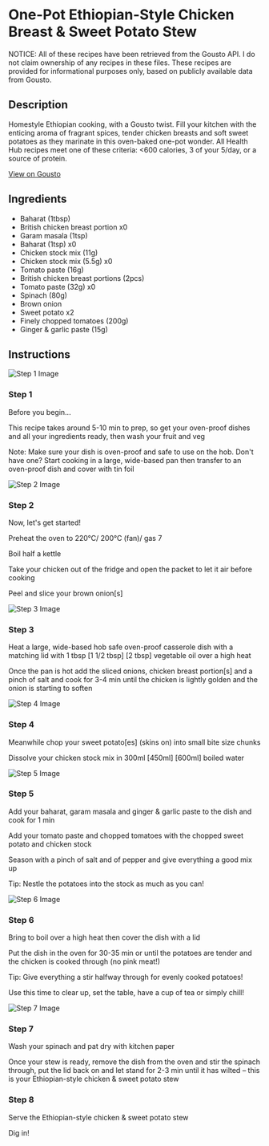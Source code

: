# One-Pot Ethiopian-Style Chicken Breast & Sweet Potato Stew

NOTICE: All of these recipes have been retrieved from the Gousto API. I do not claim ownership of any recipes in these files. These recipes are provided for informational purposes only, based on publicly available data from Gousto.

## Description

Homestyle Ethiopian cooking, with a Gousto twist. Fill your kitchen with the enticing aroma of fragrant spices, tender chicken breasts and soft sweet potatoes as they marinate in this oven-baked one-pot wonder. All Health Hub recipes meet one of these criteria: <600 calories, 3 of your 5/day, or a source of protein.

[View on Gousto](https://www.gousto.co.uk/recipes/cookbook/one-pot-ethiopian-style-chicken-breast-sweet-potato-stew)

## Ingredients

- Baharat (1tbsp)
- British chicken breast portion x0
- Garam masala (1tsp)
- Baharat (1tsp) x0
- Chicken stock mix (11g)
- Chicken stock mix (5.5g) x0
- Tomato paste (16g)
- British chicken breast portions (2pcs)
- Tomato paste (32g) x0
- Spinach (80g)
- Brown onion
- Sweet potato x2
- Finely chopped tomatoes (200g)
- Ginger & garlic paste (15g)

## Instructions

![Step 1 Image](https://production-media.gousto.co.uk/cms/recipe-step-image/Step-1-1690219002441-x200.jpg)

### Step 1

Before you begin...

This recipe takes around 5-10 min to prep, so get your oven-proof dishes and all your ingredients ready, then wash your fruit and veg

Note: Make sure your dish is oven-proof and safe to use on the hob. Don't have one? Start cooking in a large, wide-based pan then transfer to an oven-proof dish and cover with tin foil

![Step 2 Image](https://production-media.gousto.co.uk/cms/recipe-step-image/step-2-1690219010594-x200.jpg)

### Step 2

Now, let's get started!

Preheat the oven to 220°C/ 200°C (fan)/ gas 7

Boil half a kettle

Take your chicken out of the fridge and open the packet to let it air before cooking

Peel and slice your brown onion[s]

![Step 3 Image](https://production-media.gousto.co.uk/cms/recipe-step-image/Empty-oven-proof-dish-1692353184081-x200.jpg)

### Step 3

Heat a large, wide-based hob safe oven-proof casserole dish with a matching lid with 1 tbsp<span class="text-purple"> [1 1/2 tbsp]</span> <span class="text-danger">[2 tbsp]</span> vegetable oil over a high heat

Once the pan is hot add the sliced onions, chicken breast portion[s] and a pinch of salt and cook for 3-4 min until the chicken is lightly golden and the onion is starting to soften

![Step 4 Image](https://production-media.gousto.co.uk/cms/recipe-step-image/step-4-1690219032493-x200.jpg)

### Step 4

Meanwhile chop your sweet potato[es] (skins on) into small bite size chunks

Dissolve your chicken stock mix in 300ml <span class="text-purple">[450ml]</span> <span class="text-danger">[600ml]</span> boiled water

![Step 5 Image](https://production-media.gousto.co.uk/cms/recipe-step-image/step-5-1690219038033-x200.jpg)

### Step 5

Add your baharat, garam masala and ginger & garlic paste to the dish and cook for 1 min

Add your tomato paste and chopped tomatoes with the chopped sweet potato and chicken stock

Season with a pinch of salt and of pepper and give everything a good mix up

Tip: Nestle the potatoes into the stock as much as you can!

![Step 6 Image](https://production-media.gousto.co.uk/cms/recipe-step-image/step-6-1690219040676-x200.jpg)

### Step 6

Bring to boil over a high heat then cover the dish with a lid

Put the dish in the oven for 30-35 min or until the potatoes are tender and the chicken is cooked through (no pink meat!)

Tip: Give everything a stir halfway through for evenly cooked potatoes!

Use this time to clear up, set the table, have a cup of tea or simply chill!

![Step 7 Image](https://production-media.gousto.co.uk/cms/recipe-step-image/step-7-1690219045926-x200.jpg)

### Step 7

Wash your spinach and pat dry with kitchen paper

Once your stew is ready, remove the dish from the oven and stir the spinach through, put the lid back on and let stand for 2-3 min until it has wilted – this is your Ethiopian-style chicken & sweet potato stew

### Step 8

Serve the Ethiopian-style chicken & sweet potato stew

Dig in!

